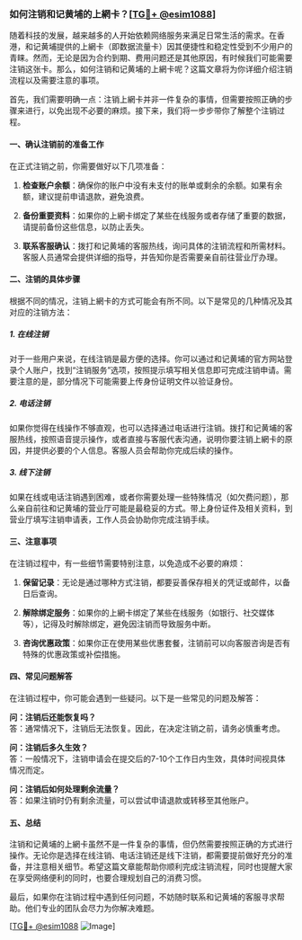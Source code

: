 ### 如何注销和记黄埔的上網卡？[[TG💪+ @esim1088](https://t.me/s/esim1088)]

随着科技的发展，越来越多的人开始依赖网络服务来满足日常生活的需求。在香港，和记黄埔提供的上網卡（即数据流量卡）因其便捷性和稳定性受到不少用户的青睐。然而，无论是因为合约到期、费用问题还是其他原因，有时候我们可能需要注销这张卡。那么，如何注销和记黄埔的上網卡呢？这篇文章将为你详细介绍注销流程以及需要注意的事项。

首先，我们需要明确一点：注销上網卡并非一件复杂的事情，但需要按照正确的步骤来进行，以免出现不必要的麻烦。接下来，我们将一步步带你了解整个注销过程。

#### 一、确认注销前的准备工作

在正式注销之前，你需要做好以下几项准备：

1. **检查账户余额**：确保你的账户中没有未支付的账单或剩余的余额。如果有余额，建议提前申请退款，避免浪费。
   
2. **备份重要资料**：如果你的上網卡绑定了某些在线服务或者存储了重要的数据，请提前备份这些信息，以防止丢失。

3. **联系客服确认**：拨打和记黄埔的客服热线，询问具体的注销流程和所需材料。客服人员通常会提供详细的指导，并告知你是否需要亲自前往营业厅办理。

#### 二、注销的具体步骤

根据不同的情况，注销上網卡的方式可能会有所不同。以下是常见的几种情况及其对应的注销方法：

##### 1. 在线注销

对于一些用户来说，在线注销是最方便的选择。你可以通过和记黄埔的官方网站登录个人账户，找到“注销服务”选项，按照提示填写相关信息即可完成注销申请。需要注意的是，部分情况下可能需要上传身份证明文件以验证身份。

##### 2. 电话注销

如果你觉得在线操作不够直观，也可以选择通过电话进行注销。拨打和记黄埔的客服热线，按照语音提示操作，或者直接与客服代表沟通，说明你要注销上網卡的原因，并提供必要的个人信息。客服人员会帮助你完成后续的操作。

##### 3. 线下注销

如果在线或电话注销遇到困难，或者你需要处理一些特殊情况（如欠费问题），那么亲自前往和记黄埔的营业厅可能是最稳妥的方式。带上身份证件及相关资料，到营业厅填写注销申请表，工作人员会协助你完成注销手续。

#### 三、注意事项

在注销过程中，有一些细节需要特别注意，以免造成不必要的麻烦：

1. **保留记录**：无论是通过哪种方式注销，都要妥善保存相关的凭证或邮件，以备日后查询。

2. **解除绑定服务**：如果你的上網卡绑定了某些在线服务（如银行、社交媒体等），记得及时解除绑定，避免因注销而导致服务中断。

3. **咨询优惠政策**：如果你正在使用某些优惠套餐，注销前可以向客服咨询是否有特殊的优惠政策或补偿措施。

#### 四、常见问题解答

在注销过程中，你可能会遇到一些疑问。以下是一些常见的问题及解答：

**问：注销后还能恢复吗？**  
答：通常情况下，注销后无法恢复。因此，在决定注销之前，请务必慎重考虑。

**问：注销后多久生效？**  
答：一般情况下，注销申请会在提交后的7-10个工作日内生效，具体时间视具体情况而定。

**问：注销后如何处理剩余流量？**  
答：如果注销时仍有剩余流量，可以尝试申请退款或转移至其他账户。

#### 五、总结

注销和记黄埔的上網卡虽然不是一件复杂的事情，但仍然需要按照正确的方式进行操作。无论你是选择在线注销、电话注销还是线下注销，都需要提前做好充分的准备，并注意相关细节。希望这篇文章能帮助你顺利完成注销流程，同时也提醒大家在享受网络便利的同时，也要合理规划自己的消费习惯。

最后，如果你在注销过程中遇到任何问题，不妨随时联系和记黄埔的客服寻求帮助。他们专业的团队会尽力为你解决难题。

[[TG💪+ @esim1088](https://t.me/s/esim1088) ![Image](https://i.postimg.cc/4NQfJmqS/Snipaste-2025-05-13-00-14-12.png)]